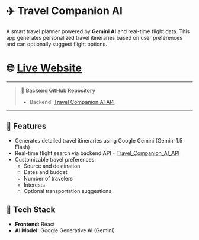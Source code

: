 <!DOCTYPE html>
<html lang="en">
<head>
  <meta charset="UTF-8" />
  <meta name="viewport" content="width=device-width, initial-scale=1.0"/>
  
</head>
<body>
  <h1>✈️ Travel Companion AI</h1>
  <p>
    A smart travel planner powered by <strong>Gemini AI</strong> and real-time flight data. This app generates personalized travel itineraries based on user preferences and can optionally suggest flight options.
  </p>

  #  🌐 [Live Website](https://travelcompanionai.onrender.com)

---

> 🔗 **Backend GitHub Repository**   
> - Backend: [ Travel Companion AI API](https://github.com/080bct12alex/Travel_Companion_AI_API)

---


  <h2>🚀 Features</h2>
  <ul>
    <li>Generates detailed travel itineraries using Google Gemini (Gemini 1.5 Flash)</li>
    <li>Real-time flight search via backend API - <a href="https://github.com/080bct12alex/Travel_Companion_AI_API" target="_blank" rel="noopener noreferrer">Travel_Companion_AI_API</a></li>
    <li>Customizable travel preferences:
      <ul>
        <li>Source and destination</li>
        <li>Dates and budget</li>
        <li>Number of travelers</li>
        <li>Interests</li>
        <li>Optional transportation suggestions</li>
      </ul>
    </li>
  </ul>

  <h2>🧠 Tech Stack</h2>
  <ul>
    <li><strong>Frontend:</strong> React</li>
    <li><strong>AI Model:</strong> Google Generative AI (Gemini)</li>
   
    
  </ul>

  
</body>
</html>
